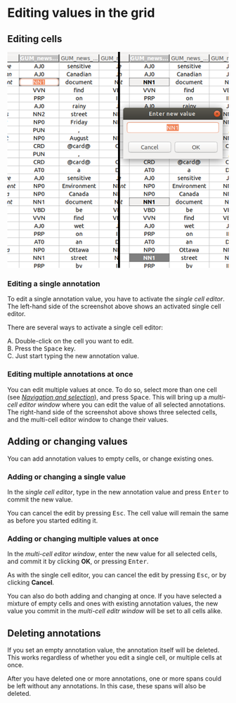 # Editing values in the grid

## Editing cells

![Screenshot showing an activated cell editor (left), and an active multi-cell editor window (right).](editing.png)

### Editing a single annotation

To edit a single annotation value, you have to activate the *single cell editor*.
The left-hand side of the screenshot above shows an activated single cell editor.

There are several ways to activate a single cell editor:

A. Double-click on the cell you want to edit.  
B. Press the <kbd>Space</kbd> key.  
C. Just start typing the new annotation value.

### Editing multiple annotations at once

You can edit multiple values at once.
To do so, select more than one cell (see [*Navigation and selection*](index.html#navigation-and-selection)), and press <kbd>Space</kbd>.
This will bring up a *multi-cell editor window* where you can edit the value of all selected annotations.
The right-hand side of the screenshot above shows three selected cells, and the multi-cell editor window to change their values.

## Adding or changing values

You can add annotation values to empty cells, or change existing ones.

### Adding or changing a single value

In the *single cell editor*, type in the new annotation value and press <kbd>Enter</kbd> to commit the new value.

You can cancel the edit by pressing <kbd>Esc</kbd>.
The cell value will remain the same as before you started editing it.

### Adding or changing multiple values at once

In the *multi-cell editor window*, enter the new value for all selected cells, and commit it by clicking **OK**, or pressing <kbd>Enter</kbd>.

As with the single cell editor, you can cancel the edit by pressing <kbd>Esc</kbd>, or by clicking **Cancel**.

You can also do both adding and changing at once.
If you have selected a mixture of empty cells and ones with existing annotation values, the new value you commit in the *multi-cell editr window* will be set to all cells alike.

## Deleting annotations

If you set an empty annotation value, the annotation itself will be deleted.
This works regardless of whether you edit a single cell, or multiple cells at once.

After you have deleted one or more annotations, one or more spans could be left without any annotations.
In this case, these spans will also be deleted.
